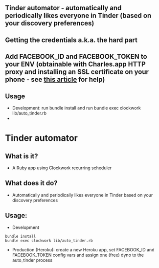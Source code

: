 ## Tinder automator - automatically and periodically likes everyone in Tinder (based on your discovery preferences)

## Getting the credentials a.k.a. the hard part

Add FACEBOOK_ID and FACEBOOK_TOKEN to your ENV (obtainable with Charles.app HTTP proxy and installing an SSL certificate on your phone - see <a href="http://timrogers.uk/2014/07/12/discovering-private-apis-with-charles-app/">this article</a> for help)
- 
## Usage
- Development: run bundle install and run bundle exec clockwork lib/auto_tinder.rb
- 


# Tinder automator

## What is it?
- A Ruby app using Clockwork recurring scheduler

## What does it do?
- Automatically and periodically likes everyone in Tinder based on your discovery preferences

## Usage:
- Development
```
bundle install
bundle exec clockwork lib/auto_tinder.rb
```
- Production (Heroku): create a new Heroku app, set FACEBOOK_ID and FACEBOOK_TOKEN config vars and assign one (free) dyno to the auto_tinder process

